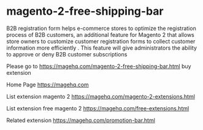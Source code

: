 # magento-2-free-shipping-bar
B2B registration form helps e-commerce stores to optimize the registration process of B2B customers, an additional feature for Magento 2 that allows store owners to customize customer registration forms to collect customer information more efficiently . This feature will give administrators the ability to approve or deny B2B customer subscriptions

Please go to https://magehq.com/magento-2-free-shipping-bar.html buy extension

Home Page https://magehq.com

List extension magento 2 https://magehq.com/magento-2-extensions.html

List extension free magento 2 https://magehq.com/free-extensions.html

Related extension https://magehq.com/promotion-bar.html
